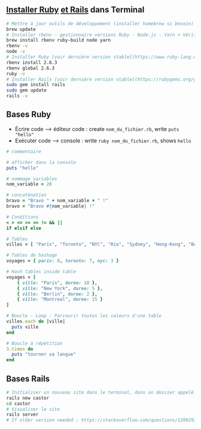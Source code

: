 ## [Installer Ruby](https://openclassrooms.com/en/courses/2913686-lancez-vous-dans-la-programmation-avec-ruby/2915056-installez-vos-outils#/id/r-2992491) [et Rails](https://openclassrooms.com/en/courses/3149156-initiez-vous-a-ruby-on-rails/3149171-installez-ruby-on-rails#/id/r-3324757) dans Terminal
```bash
# Mettre à jour outils de développement (installer homebrew si besoin)
brew update
# Installer rbenv - gestionnaire versions Ruby - Node.js - Yarn + Vérifier versions
brew install rbenv ruby-build node yarn
rbenv -v
node -v
# Installer Ruby [voir dernière version stable](https://www.ruby-lang.org/en/downloads/) / Vérifier version
rbenv install 2.6.3
rbenv global 2.6.3
ruby -v
# Installer Rails [voir dernière version stable](https://rubygems.org/gems/rails/versions) / Mettre à jour / Vérifier version
sudo gem install rails
sudo gem update
rails -v
```

## Bases Ruby
- Écrire code --> éditeur code : create ```nom_du_fichier.rb```, write ```puts "hello"```
- Exécuter code --> console : write ```ruby nom_du_fichier.rb```, shows ```hello```

```ruby
# commentaire

# afficher dans la console
puts "hello"

# nommage variables
nom_variable = 20

# concaténation
bravo = "Bravo " + nom_variable + " !"
bravo = "Bravo #{nom_variable} !"

# Conditions
< > <= >= == != && ||
if elsif else

# Tables
villes = [ "Paris", "Toronto", "NYC", "Rio", "Sydney", "Hong-Kong", "Berlin" ]

# Tables de hashage
voyages = { paris: 0, toronto: 7, nyc: 3 }

# Hash tables inside table
voyages = [
    { ville: "Paris", duree: 10 },
    { ville: "New York", duree: 5 },
    { ville: "Berlin", duree: 2 },
    { ville: "Montreal", duree: 15 }
]

# Boucle - Loop : Parcourir toutes les valeurs d'une table
villes.each do |ville|
  puts ville
end

# Boucle à répétition
3.times do 
  puts "tourner sa langue"
end
```

## Bases Rails
```bash
# Initialiser un nouveau site dans le terminal, dans un dossier appelé "castor"
rails new castor
cd castor
# Visualiser le site
rails server
# If older version needed : https://stackoverflow.com/questions/12092928/how-to-bundle-install-when-your-gemfile-requires-an-older-version-of-bundler
```
